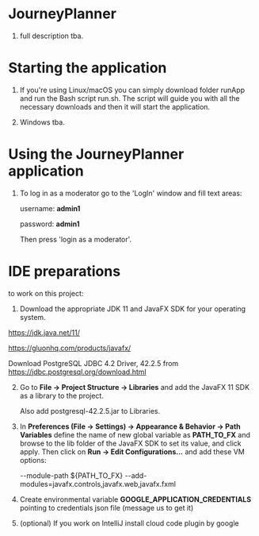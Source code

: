 # JourneyPlanner

1. full description tba.

# Starting the application

1. If you're using Linux/macOS you can simply download folder runApp and run the Bash script run.sh. The script will guide you with all the necessary downloads and then it will start the application.

2. Windows tba.

# Using the JourneyPlanner application 

1. To log in as a moderator go to the 'LogIn' window and fill text areas:
   
   username: **admin1**
   
   password: **admin1**
   
   Then press 'login as a moderator'.

# IDE preparations 

to work on this project:

1. Download the appropriate JDK 11 and JavaFX SDK for your operating system.

https://jdk.java.net/11/

https://gluonhq.com/products/javafx/

Download PostgreSQL JDBC 4.2 Driver, 42.2.5 from
https://jdbc.postgresql.org/download.html 

2.  Go to **File -> Project Structure -> Libraries** and add the JavaFX 11 SDK as a library to the project.
    
    Also add postgresql-42.2.5.jar to Libraries.

3. 
    In **Preferences (File -> Settings) -> Appearance & Behavior -> Path Variables**
     define the name of new global variable as **PATH_TO_FX** and browse to the lib folder of the JavaFX SDK to set its value,
      and click apply.
    Then click on **Run -> Edit Configurations...** and add these VM options:
    
    --module-path ${PATH_TO_FX} --add-modules=javafx.controls,javafx.web,javafx.fxml
   
4. Create environmental variable **GOOGLE_APPLICATION_CREDENTIALS** pointing to credentials json file (message us to get it)

5. (optional) If you work on IntelliJ install cloud code plugin by google
